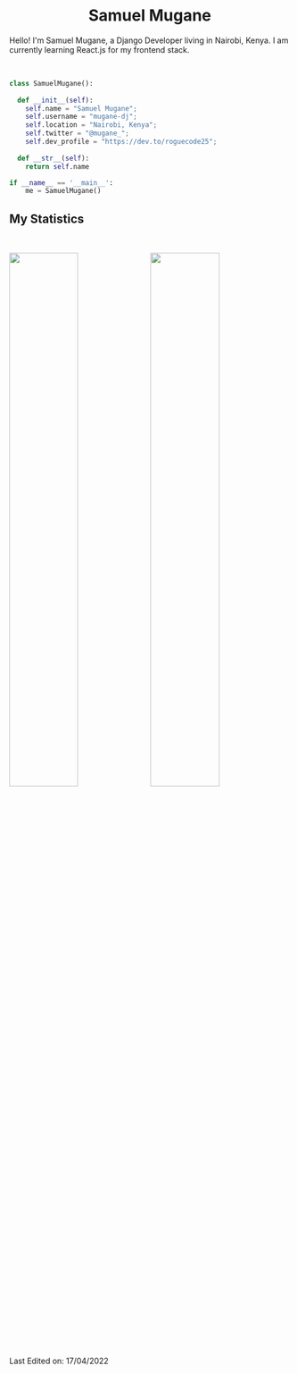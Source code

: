 <h1 align="center">
  <b>Samuel Mugane</b>
</h1>

Hello! I'm Samuel Mugane, a Django Developer living in Nairobi, Kenya. I am currently learning React.js for my frontend stack.

<br>

```python
class SamuelMugane():
    
  def __init__(self):
    self.name = "Samuel Mugane";
    self.username = "mugane-dj";
    self.location = "Nairobi, Kenya";
    self.twitter = "@mugane_";
    self.dev_profile = "https://dev.to/roguecode25";
  
  def __str__(self):
    return self.name

if __name__ == '__main__':
    me = SamuelMugane()
```


## My Statistics

<br/>
<p align="left">
  <img width="49.5%" src="https://github-readme-stats.vercel.app/api?username=mugane-dj&show_icons=true&theme=gruvbox&hide_border=true" />
    <img width="49.5%" src="https://github-readme-streak-stats.herokuapp.com/?user=mugane-dj&theme=gruvbox&hide_border=true" />
  </a>
</p>
<br>

Last Edited on: 17/04/2022
